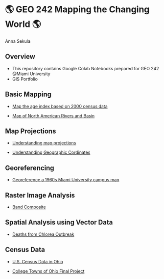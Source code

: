 # :earth_americas: GEO 242 Mapping the Changing World :earth_americas:

Anna Sekula

## Overview
- This repository contains Google Colab Notebooks prepared for GEO 242 @Miami University
- GIS Portfolio

## Basic Mapping

- [Map the age index based on 2000 census data](https://github.com/annasekulaa/gis-project-portfolio-geo242/blob/main/Copy_of_week_05_assignment_template.ipynb)
  
- [Map of North American Rivers and Basin](https://github.com/annasekulaa/gis-project-portfolio-geo242/blob/main/basic-mapping/first-qgis-mapping.ipynb)

## Map Projections

- [Understanding map projections](https://github.com/annasekulaa/gis-project-portfolio-geo242/blob/main/map-coordinate-basics/understanding-coordinates.ipynb)

- [Understanding Geographic Cordinates](https://github.com/annasekulaa/gis-project-portfolio-geo242/blob/main/Copy_of_GEO242a_in_class_exercise_lat_lon_calc.ipynb) 

## Georeferencing

- [Georeference a 1960s Miami University campus map](https://github.com/annasekulaa/gis-project-portfolio-geo242/blob/main/georefrencing.ipynb)

## Raster Image Analysis

- [Band Composite](https://github.com/annasekulaa/gis-project-portfolio-geo242/blob/main/Band%20Compostion/Copy_of_geo242_understand_band_composite.ipynb)

## Spatial Analysis using Vector Data

- [Deaths from Chlorea Outbreak](https://github.com/annasekulaa/GEO242-Group-4-Final-Project/blob/main/Copy_of_week_10_assignment_template.ipynb)

## Census Data

- [U.S. Census Data in Ohio](https://github.com/annasekulaa/gis-project-portfolio-geo242/blob/main/Copy_of_week_12_assignment_template.ipynb)
  
- [College Towns of Ohio Final Project](https://arcg.is/1jayDO1)
